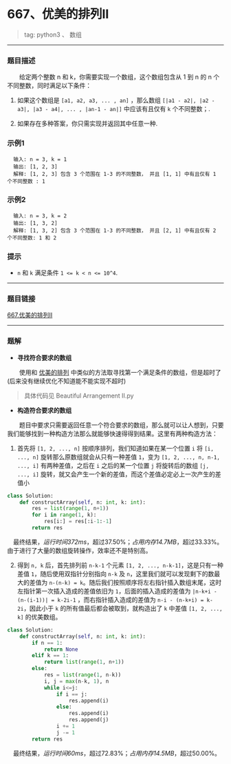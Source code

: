 # 667、优美的排列II
>tag: python3 、 数组

***
### 题目描述

&emsp;&emsp;给定两个整数 n 和 k，你需要实现一个数组，这个数组包含从 1 到 n 的 n 个不同整数，同时满足以下条件：

1. 如果这个数组是 `[a1, a2, a3, ... , an]` ，那么数组 `[|a1 - a2|, |a2 - a3|, |a3 - a4|, ... , |an-1 - an|]` 中应该有且仅有 `k` 个不同整数；.

2. 如果存在多种答案，你只需实现并返回其中任意一种.

### 示例1

```
  输入: n = 3, k = 1
  输出: [1, 2, 3]
  解释: [1, 2, 3] 包含 3 个范围在 1-3 的不同整数， 并且 [1, 1] 中有且仅有 1 个不同整数 : 1
```

### 示例2

```
  输入: n = 3, k = 2
  输出: [1, 3, 2]
  解释: [1, 3, 2] 包含 3 个范围在 1-3 的不同整数， 并且 [2, 1] 中有且仅有 2 个不同整数: 1 和 2
```

### 提示

+  `n` 和 `k` 满足条件 `1 <= k < n <= 10^4`.

***
### 题目链接
[667.优美的排列II](https://leetcode-cn.com/problems/beautiful-arrangement-ii/)

***
### 题解

* **寻找符合要求的数组**

&emsp;&emsp;使用和 [优美的排列](../526-Beautiful_Arrangement-优美的排列) 中类似的方法取寻找第一个满足条件的数组，但是超时了(后来没有继续优化不知道能不能实现不超时)

> 具体代码见 Beautiful Arrangement II.py

* **构造符合要求的数组**

&emsp;&emsp;题目中要求只需要返回任意一个符合要求的数组，那么就可以让人想到，只要我们能够找到一种构造方法那么就能够快速得得到结果。这里有两种构造方法：

1. 首先将 `[1, 2, ..., n]` 按顺序排列，我们知道如果在某一个位置 `i` 将 `[i, ..., n]` 旋转那么原数组就会从只有一种差值 `1`，变为 `[1, 2, ..., n, n-1, ..., i]` 有两种差值，之后在 `i` 之后的某一个位置 `j` 将旋转后的数组 `[j, ..., i]` 旋转，就又会产生一个新的差值，而这个差值必定必上一次产生的差值小

```python
class Solution:
    def constructArray(self, n: int, k: int):
        res = list(range(1, n+1))
        for i in range(1, k):
            res[i:] = res[:i-1:-1]
        return res
```

&emsp;最终结果，*运行时间372ms*，超过37.50%；*占用内存14.7MB*，超过33.33%。由于进行了大量的数组旋转操作，效率还不是特别高。

2. 得到 `n, k` 后，首先排列前 `n-k-1` 个元素 `[1, 2, ..., n-k-1]`，这是只有一种差值 `1`，随后使用双指针分别指向 `n-k` 及 `n`，这里我们就可以发现剩下的数最大的差值为 `n-(n-k) = k`。随后我们按照顺序将左右指针插入数组末尾，这时左指针第一次插入造成的差值依旧为 `1`，后面的插入造成的差值为 `|n-k+i - (n-(i-1))| = k-2i-1` ，而右指针插入造成的差值为 `n-i - (n-k+i) = k-2i`，因此小于 `k` 的所有值最后都会被取到，就构造出了 `k` 中差值 `[1, 2, ..., k]` 的优美数组。

```python
class Solution:
    def constructArray(self, n: int, k: int):
        if n == 1:
            return None
        elif k == 1:
            return list(range(1, n+1))
        else:
            res = list(range(1, n-k))
            i, j = max(n-k, 1), n
            while i<=j:
                if i == j:
                    res.append(i)
                else:
                    res.append(i)
                    res.append(j)
                i += 1
                j -= 1
        return res
```

&emsp;最终结果，*运行时间60ms*，超过72.83%；*占用内存14.5MB*，超过50.00%。
